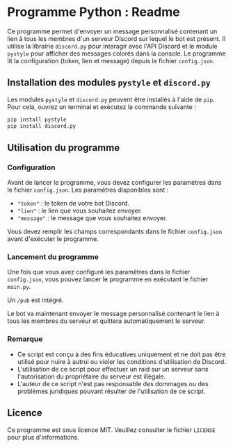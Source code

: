 # Programme Python : Readme

Ce programme permet d'envoyer un message personnalisé contenant un lien à tous les membres d'un serveur Discord sur lequel le bot est présent. Il utilise la librairie `discord.py` pour interagir avec l'API Discord et le module `pystyle` pour afficher des messages colorés dans la console. Le programme lit la configuration (token, lien et message) depuis le fichier `config.json`.

## Installation des modules `pystyle` et `discord.py`

Les modules `pystyle` et `discord.py` peuvent être installés à l'aide de `pip`. Pour cela, ouvrez un terminal et exécutez la commande suivante :

```bash
pip install pystyle
pip install discord.py
```

## Utilisation du programme

### Configuration

Avant de lancer le programme, vous devez configurer les paramètres dans le fichier `config.json`. Les paramètres disponibles sont :

- `"token"` : le token de votre bot Discord.
- `"lien"` : le lien que vous souhaitez envoyer.
- `"message"` : le message que vous souhaitez envoyer.

Vous devez remplir les champs correspondants dans le fichier `config.json` avant d'exécuter le programme.

### Lancement du programme

Une fois que vous avez configuré les paramètres dans le fichier `config.json`, vous pouvez lancer le programme en exécutant le fichier `main.py`.

Un `/pub` est intégré.

Le bot va maintenant envoyer le message personnalisé contenant le lien à tous les membres du serveur et quittera automatiquement le serveur.

### Remarque

- Ce script est conçu à des fins éducatives uniquement et ne doit pas être utilisé pour nuire à autrui ou violer les conditions d'utilisation de Discord.
- L'utilisation de ce script pour effectuer un raid sur un serveur sans l'autorisation du propriétaire du serveur est illégale.
- L'auteur de ce script n'est pas responsable des dommages ou des problèmes juridiques pouvant résulter de l'utilisation de ce script.

## Licence

Ce programme est sous licence MIT. Veuillez consulter le fichier `LICENSE` pour plus d'informations.
